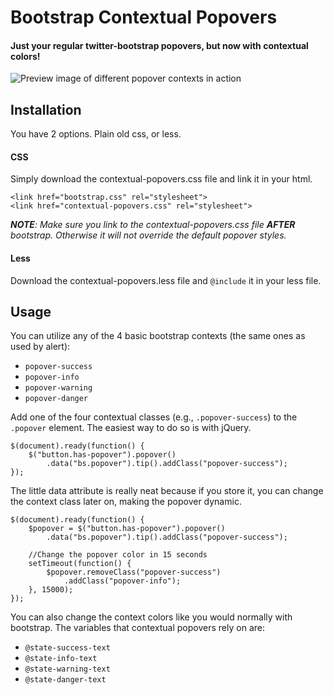 # Bootstrap Contextual Popovers

#### Just your regular twitter-bootstrap popovers, but now with contextual colors!

![Preview image of different popover contexts in action](http://i.imgur.com/LBvPivR.png)

## Installation

You have 2 options. Plain old css, or less.

#### CSS

Simply download the contextual-popovers.css file and link it in your html.
```
<link href="bootstrap.css" rel="stylesheet">
<link href="contextual-popovers.css" rel="stylesheet">
```
_**NOTE**: Make sure you link to the contextual-popovers.css file **AFTER** bootstrap.
Otherwise it will not override the default popover styles._

#### Less

Download the contextual-popovers.less file and `@include` it in your less file.

## Usage

You can utilize any of the 4 basic bootstrap contexts (the same ones as used by alert):

- `popover-success`
- `popover-info`
- `popover-warning`
- `popover-danger`

Add one of the four contextual classes (e.g., `.popover-success`) to the `.popover`
element. The easiest way to do so is with jQuery.
```
$(document).ready(function() {
    $("button.has-popover").popover()
        .data("bs.popover").tip().addClass("popover-success");
});
```
The little data attribute is really neat because if you store it, you can change
the context class later on, making the popover dynamic.
```
$(document).ready(function() {
    $popover = $("button.has-popover").popover()
        .data("bs.popover").tip().addClass("popover-success");

    //Change the popover color in 15 seconds
    setTimeout(function() {
        $popover.removeClass("popover-success")
            .addClass("popover-info");
    }, 15000);
});
```

You can also change the context colors like you would normally with bootstrap.
The variables that contextual popovers rely on are:

* `@state-success-text`
* `@state-info-text`
* `@state-warning-text`
* `@state-danger-text`
